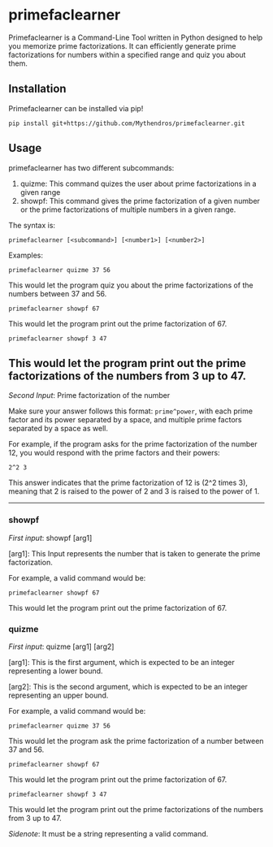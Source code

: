 # primefaclearner
Primefaclearner is a Command-Line Tool written in Python designed to help you memorize prime factorizations. It can efficiently generate prime factorizations for numbers within a specified range and quiz you about them.

## Installation
Primefaclearner can be installed via pip!
```
pip install git+https://github.com/Mythendros/primefaclearner.git
```

## Usage

primefaclearner has two different subcommands:

1. quizme: This command quizes the user about prime factorizations in a given range
2. showpf: This command gives the prime factorization of a given number or the prime factorizations of multiple numbers in a given range.

The syntax is:
```
primefaclearner [<subcommand>] [<number1>] [<number2>]
```
Examples:
```
primefaclearner quizme 37 56
```
This would let the program quiz you about the prime factorizations of the numbers between 37 and 56.
```
primefaclearner showpf 67
```
This would let the program print out the prime factorization of 67.
```
primefaclearner showpf 3 47
```
This would let the program print out the prime factorizations of the numbers from 3 up to 47.
---
*Second Input*: Prime factorization of the number

Make sure your answer follows this format: `prime^power`, with each prime factor and its power separated by a space, and multiple prime factors separated by a space as well.

For example, if the program asks for the prime factorization of the number 12, you would respond with the prime factors and their powers:

```
2^2 3
```

This answer indicates that the prime factorization of 12 is \(2^2 times 3\), meaning that 2 is raised to the power of 2 and 3 is raised to the power of 1. 

------

### showpf
*First input*: showpf [arg1]

[arg1]: This Input represents the number that is taken to generate the prime factorization.

For example, a valid command would be:

```
primefaclearner showpf 67
```
This would let the program print out the prime factorization of 67.

### quizme
*First input*: quizme [arg1] [arg2]

[arg1]: This is the first argument, which is expected to be an integer representing a lower bound.

[arg2]: This is the second argument, which is expected to be an integer representing an upper bound. 

For example, a valid command would be:

```
primefaclearner quizme 37 56
```
This would let the program ask the prime factorization of a number between 37 and 56.
```
primefaclearner showpf 67
```
This would let the program print out the prime factorization of 67.
```
primefaclearner showpf 3 47
```
This would let the program print out the prime factorizations of the numbers from 3 up to 47.

*Sidenote*: It must be a string representing a valid command.
